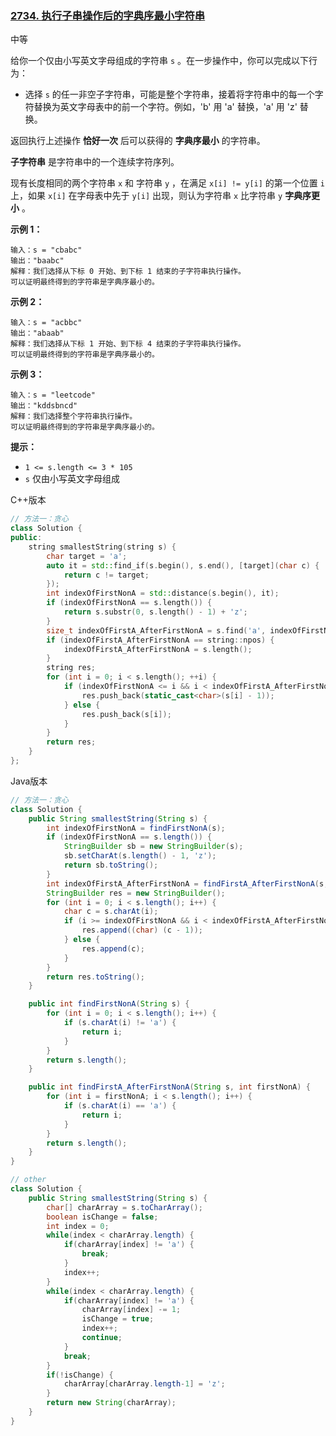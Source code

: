 ### [2734. 执行子串操作后的字典序最小字符串](https://leetcode.cn/problems/lexicographically-smallest-string-after-substring-operation/)

中等

给你一个仅由小写英文字母组成的字符串 `s` 。在一步操作中，你可以完成以下行为：

- 选择 `s` 的任一非空子字符串，可能是整个字符串，接着将字符串中的每一个字符替换为英文字母表中的前一个字符。例如，'b' 用 'a' 替换，'a' 用 'z' 替换。

返回执行上述操作 **恰好一次** 后可以获得的 **字典序最小** 的字符串。

**子字符串** 是字符串中的一个连续字符序列。

现有长度相同的两个字符串 `x` 和 字符串 `y` ，在满足 `x[i] != y[i]` 的第一个位置 `i` 上，如果 `x[i]` 在字母表中先于 `y[i]` 出现，则认为字符串 `x` 比字符串 `y` **字典序更小** 。

**示例 1：**

```
输入：s = "cbabc"
输出："baabc"
解释：我们选择从下标 0 开始、到下标 1 结束的子字符串执行操作。 
可以证明最终得到的字符串是字典序最小的。
```

**示例 2：**

```
输入：s = "acbbc"
输出："abaab"
解释：我们选择从下标 1 开始、到下标 4 结束的子字符串执行操作。
可以证明最终得到的字符串是字典序最小的。
```

**示例 3：**

```
输入：s = "leetcode"
输出："kddsbncd"
解释：我们选择整个字符串执行操作。
可以证明最终得到的字符串是字典序最小的。
```

**提示：**

- `1 <= s.length <= 3 * 105`
- `s` 仅由小写英文字母组成

C++版本

```c++
// 方法一：贪心
class Solution {
public:
    string smallestString(string s) {
        char target = 'a';
        auto it = std::find_if(s.begin(), s.end(), [target](char c) {
            return c != target;
        }); 
        int indexOfFirstNonA = std::distance(s.begin(), it);
        if (indexOfFirstNonA == s.length()) {
            return s.substr(0, s.length() - 1) + 'z';
        }
        size_t indexOfFirstA_AfterFirstNonA = s.find('a', indexOfFirstNonA);
        if (indexOfFirstA_AfterFirstNonA == string::npos) {
            indexOfFirstA_AfterFirstNonA = s.length();
        }
        string res;
        for (int i = 0; i < s.length(); ++i) {
            if (indexOfFirstNonA <= i && i < indexOfFirstA_AfterFirstNonA) {
                res.push_back(static_cast<char>(s[i] - 1));
            } else {
                res.push_back(s[i]);
            }
        }
        return res;
    }
};
```

Java版本

```java
// 方法一：贪心
class Solution {
    public String smallestString(String s) {
        int indexOfFirstNonA = findFirstNonA(s);
        if (indexOfFirstNonA == s.length()) {
            StringBuilder sb = new StringBuilder(s);
            sb.setCharAt(s.length() - 1, 'z');
            return sb.toString();
        }
        int indexOfFirstA_AfterFirstNonA = findFirstA_AfterFirstNonA(s, indexOfFirstNonA);
        StringBuilder res = new StringBuilder();
        for (int i = 0; i < s.length(); i++) {
            char c = s.charAt(i);
            if (i >= indexOfFirstNonA && i < indexOfFirstA_AfterFirstNonA) {
                res.append((char) (c - 1));
            } else {
                res.append(c);
            }
        }
        return res.toString();
    }

    public int findFirstNonA(String s) {
        for (int i = 0; i < s.length(); i++) {
            if (s.charAt(i) != 'a') {
                return i;
            }
        }
        return s.length();
    }

    public int findFirstA_AfterFirstNonA(String s, int firstNonA) {
        for (int i = firstNonA; i < s.length(); i++) {
            if (s.charAt(i) == 'a') {
                return i;
            }
        }
        return s.length();
    }
}

// other
class Solution {
    public String smallestString(String s) {
        char[] charArray = s.toCharArray();
        boolean isChange = false;
        int index = 0;
        while(index < charArray.length) {
            if(charArray[index] != 'a') {
                break;
            }
            index++;
        }
        while(index < charArray.length) {
            if(charArray[index] != 'a') {
                charArray[index] -= 1;
                isChange = true;
                index++;
                continue;
            }
            break;
        }
        if(!isChange) {
            charArray[charArray.length-1] = 'z';
        }
        return new String(charArray);
    }
}
```

